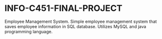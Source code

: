 # INFO-C451-FINAL-PROJECT
Employee Management System. Simple employee management system that saves employee information in SQL database. Utilizes MySQL and java programming language.
